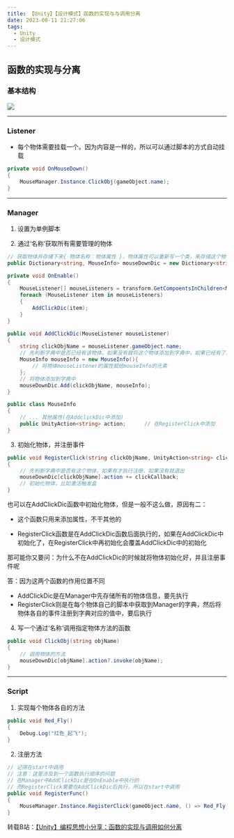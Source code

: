 ```yaml
---
title: 【Unity】【设计模式】函数的实现与与调用分离
date: 2023-08-11 21:27:06
tags:
  - Unity
  - 设计模式
---
```


## 函数的实现与分离

### 基本结构

<img src="/../images/unity/函数的实现与与调用分离.png"></img>

<!-- more -->

---



### Listener

- 每个物体需要挂载一个。因为内容是一样的，所以可以通过脚本的方式自动挂载

```C#
private void OnMouseDown()
{
    MouseManager.Instance.ClickObj(gameObject.name);
}
```

---



### Manager

1. 设置为单例脚本

2. 通过‘名称’获取所有需要管理的物体

```c#
// 获取物体并存储下来{ 物体名称：物体属性 }，物体属性可以重新写一个类，来存储这个物体所有需要用到的属性
public Dictionary<string, MouseInfo> mouseDownDic = new Dictionary<string, MouseInfo>();

private void OnEnable()
{
    MouseListener[] mouseListeners = transform.GetCompoentsInChildren<MouseListener>();
    foreach (MouseListener item in mouseListeners)
    {
        AddClickDic(item);
    }
}

public void AddClickDic(MouseListener mouseListener)
{
    string clickObjName = mouseListener.gameObject.name;
    // 先判断字典中是否已经有该物体，如果没有就将这个物体添加到字典中，如果已经有了就退出
    MouseInfo mouseInfo = new MouseInfo(){
        // 将物体mouseListener的属性赋给mouseInfo的元素
    };
    // 将物体添加到字典中
    mouseDownDic.Add(clickObjName, mouseInfo);
}

public class MouseInfo
{
    // ... 其他属性(在AddclickDic中添加)
    public UnityAction<string> action;		// 在RegisterClick中添加
}
```

3. 初始化物体，并注册事件

```c#
public void RegisterClick(string clickObjName, UnityAction<string> clickCallback)
{
    // 先判断字典中是否有这个物体，如果有才执行注册，如果没有就退出
    mouseDownDic[clickObjName].action += clickCallback;
    // 初始化物体，比如激活触发盒
}
```

也可以在AddClickDic函数中初始化物体，但是一般不这么做，原因有二：

- 这个函数只用来添加属性，不干其他的

- RegisterClick函数是在AddClickDic函数后面执行的，如果在AddClickDic中初始化了，在RegisterClick中再初始化会覆盖AddClickDic中的初始化

那可能你又要问：为什么不在AddClickDic的时候就将物体初始化好，并且注册事件呢

答：因为这两个函数的作用位置不同

- AddClickDic是在Manager中先存储所有的物体信息，要先执行
- RegisterClick则是在每个物体自己的脚本中获取到Manager的字典，然后将物体各自的事件注册到字典对应的值中，要后执行

4. 写一个通过‘名称’调用指定物体方法的函数

```c#
public void ClickObj(string objName)
{
    // 调用物体的方法
    mouseDownDic[objName].action?.invoke(objName);
}
```

---



### Script

1. 实现每个物体各自的方法

```C#
public void Red_Fly()
{
    Debug.Log("红色_起飞");
}
```

2. 注册方法

```c#
// 记得在start中调用
// 注意：这里涉及到一个函数执行顺序的问题
// 在Manager中AddClickDic是在OnEnable中执行的
// 而RegisterClick需要在AddClickDic后执行，所以在start中调用
public void RegisterFunc()
{
    MouseManager.Instance.RegisterClick(gameObject.name, () => Red_Fly());
}
```

转载B站：[【Unity】编程思想小分享：函数的实现与调用如何分离](https://www.bilibili.com/video/BV1zk4y1g7RG/?spm_id_from=333.1007.top_right_bar_window_history.content.click&vd_source=56c4342823eb8458689563e7f2be4f99)
